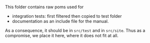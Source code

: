This folder contains raw poms used for 
- integration tests: first filtered then copied to test folder 
- documentation as an include file for the manual. 

As a consequence, it should be in `src/test` and in `src/site`. 
Thus as a compromise, we place it here, where it does not fit at all. 
